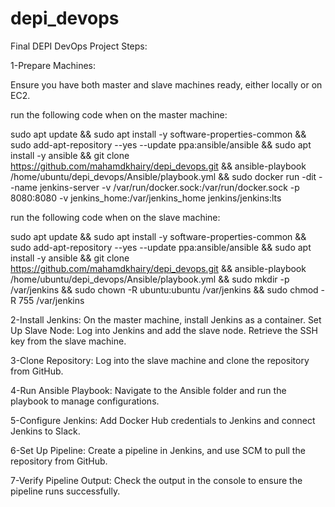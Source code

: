 # depi_devops
Final DEPI DevOps Project Steps:

1-Prepare Machines:

Ensure you have both master and slave machines ready, either locally or on EC2.

run the following code when on the master machine:

 sudo apt update &&
 sudo apt install -y software-properties-common &&
 sudo add-apt-repository --yes --update ppa:ansible/ansible &&
 sudo apt install -y ansible &&
 git clone https://github.com/mahamdkhairy/depi_devops.git &&
 ansible-playbook /home/ubuntu/depi_devops/Ansible/playbook.yml &&
 sudo docker run -dit --name jenkins-server -v /var/run/docker.sock:/var/run/docker.sock -p 8080:8080 -v jenkins_home:/var/jenkins_home jenkins/jenkins:lts
 


run the following code when on the slave machine:

  
 sudo apt update &&
 sudo apt install -y software-properties-common &&
 sudo add-apt-repository --yes --update ppa:ansible/ansible &&
 sudo apt install -y ansible &&
 git clone https://github.com/mahamdkhairy/depi_devops.git &&
 ansible-playbook /home/ubuntu/depi_devops/Ansible/playbook.yml &&
 sudo mkdir -p /var/jenkins &&
 sudo chown -R ubuntu:ubuntu /var/jenkins &&
 sudo chmod -R 755 /var/jenkins



2-Install Jenkins:
  On the master machine, install Jenkins as a container.
  Set Up Slave Node:
  Log into Jenkins and add the slave node. Retrieve the SSH key from the slave machine.

3-Clone Repository:
  Log into the slave machine and clone the repository from GitHub.
    
4-Run Ansible Playbook:
  Navigate to the Ansible folder and run the playbook to manage configurations.

5-Configure Jenkins:
  Add Docker Hub credentials to Jenkins and connect Jenkins to Slack.

6-Set Up Pipeline:
  Create a pipeline in Jenkins, and use SCM to pull the repository from GitHub.

7-Verify Pipeline Output:
  Check the output in the console to ensure the pipeline runs successfully.
